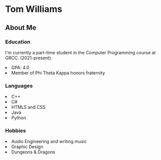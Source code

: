 <h1>Tom Williams</h1> 

<h2>About Me</h2>

<h3>Education</h3>
<p>I'm currently a part-time student in the Computer Programming course at GRCC. (2021-present)</p>
<li>GPA: 4.0</li>
<li>Member of Phi Theta Kappa honors fraternity</li>

<h3>Languages</h3>
<li>C++</li>
<li>C#</li>
<li>HTML5 and CSS</li>
<li>Java</li>
<li>Python</li>


<h3>Hobbies</h3>
<li>Audio Engineering and writing music</li>
<li>Graphic Design</li>
<li>Dungeons & Dragons</li>
